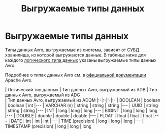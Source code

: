 ﻿---
layout: default
title: Выгружаемые типы данных
nav_order: 3
parent: Поддерживаемые типы данных
grand_parent: Справочная информация
has_children: false
has_toc: false
---

Выгружаемые типы данных
======================

Типы данных Avro, выгружаемые из системы, зависят от СУБД хранилища, из которой выгружаются данные. 
В таблице ниже для каждого [логического типа данных](../Логические_типы_данных/Логические_типы_данных.md) 
указаны выгружаемые типы данных Avro.

Подробнее о типах данных Avro см. в [официальной документации](https://docs.oracle.com/database/nosql-12.1.3.0/GettingStartedGuide/avroschemas.html#avro-primitivedatatypes) 
Apache Avro.

| Логический тип данных | Тип данных Avro, выгружаемый из ADB | Тип данных Avro, выгружаемый из ADG  
| Тип данных Avro, выгружаемый из ADQM
|:-|:-|:-|:-
| BOOLEAN | boolean | boolean | int
|---
| VARCHAR (n) | string | string | string
|---
| UUID | string | string | string
|---
| INT | long | long | long
|---
| BIGINT | long | long | long
|---
| DOUBLE | double | double | double
|---
| FLOAT | float | float | float
|---
| DATE | int | int | int
|---
| TIME (precision) | long | long | long
|---
| TIMESTAMP (precision) | long | long | long